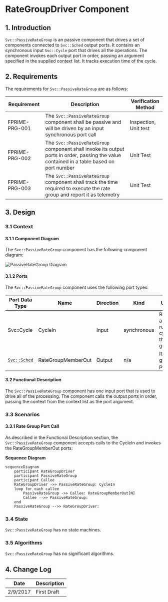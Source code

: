 # RateGroupDriver Component

## 1. Introduction

`Svc::PassiveRateGroup` is an passive component that drives a set of components connected to `Svc::Sched` output ports. It contains an synchronous input `Svc::Cycle` port that drives all the operations.  The component invokes each output port in order, passing an argument specified in the supplied context list. It tracks execution time of the cycle.

## 2. Requirements

The requirements for `Svc::PassiveRateGroup` are as follows:

Requirement | Description | Verification Method
----------- | ----------- | -------------------
FPRIME-PRG-001 | The `Svc::PassiveRateGroup` component shall be passive and will be driven by an input synchronous port call | Inspection, Unit test
FPRIME-PRG-002 | The `Svc::PassiveRateGroup` component shall invoke its output ports in order, passing the value contained in a table based on port number | Unit Test
FPRIME-PRG-003 | The `Svc::PassiveRateGroup` component shall track the time required to execute the rate group and report it as telemetry | Unit Test


## 3. Design

### 3.1 Context

#### 3.1.1 Component Diagram

The `Svc::PassiveRateGroup` component has the following component diagram:

![PassiveRateGroup Diagram](img/PassiveRateGroupBDD.png "PassiveRateGroup")

#### 3.1.2 Ports

The `Svc::PassiveRateGroup` component uses the following port types:

Port Data Type | Name | Direction | Kind | Usage
-------------- | ---- | --------- | ---- | -----
Svc::Cycle | CycleIn | Input | synchronous | Receive a call to run one cycle of the rate group
[`Svc::Sched`](../../Sched/docs/sdd.md) | RateGroupMemberOut | Output | n/a | Rate group ports

#### 3.2 Functional Description

The `Svc::PassiveRateGroup` component has one input port that is used to drive all of the processing.  The component calls the output ports in order, passing the context from the context list as the port argument.   

### 3.3 Scenarios

#### 3.3.1 Rate Group Port Call

As described in the Functional Description section, the `Svc::PassiveRateGroup` component accepts calls to the CycleIn and invokes the RateGroupMemberOut ports:

**Sequence Diagram**
```mermaid
sequenceDiagram
    participant RateGroupDriver
    participant PassiveRateGroup
    participant Callee
    RateGroupDriver ->> PassiveRateGroup: CycleIn
    loop for each callee
        PassiveRateGroup ->> Callee: RateGroupMemberOut[N]
        Callee -->> PassiveRateGroup: 
    end
    PassiveRateGroup -->> RateGroupDriver: 
```

### 3.4 State

`Svc::PassiveRateGroup` has no state machines.

### 3.5 Algorithms

`Svc::PassiveRateGroup` has no significant algorithms.

## 4. Change Log

Date | Description
---- | -----------
2/9/2017 | First Draft



